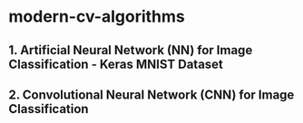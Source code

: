 # modern-cv-algorithms
## 1. Artificial Neural Network (NN) for Image Classification - Keras MNIST Dataset
## 2. Convolutional Neural Network (CNN) for Image Classification
